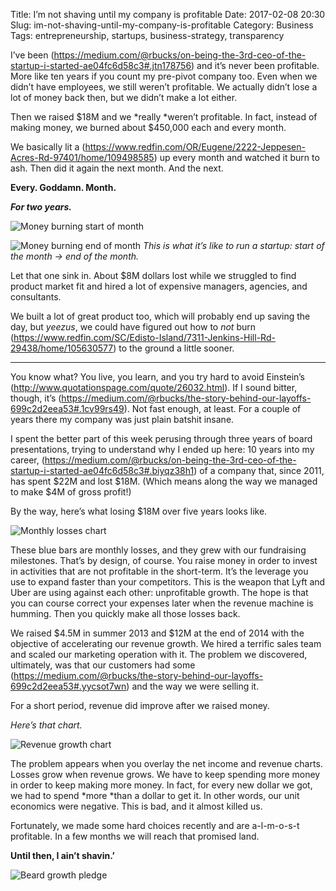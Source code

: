 Title: I’m not shaving until my company is profitable
Date: 2017-02-08 20:30
Slug: im-not-shaving-until-my-company-is-profitable
Category: Business
Tags: entrepreneurship, startups, business-strategy, transparency

I’ve been (https://medium.com/@rbucks/on-being-the-3rd-ceo-of-the-startup-i-started-ae04fc6d58c3#.jtn178756) and it’s never been profitable. More like ten years if you count my pre-pivot company too. Even when we didn’t have employees, we still weren’t profitable. We actually didn’t lose a lot of money back then, but we didn’t make a lot either.

Then we raised $18M and we *really *weren’t profitable. In fact, instead of making money, we burned about $450,000 each and every month.

We basically lit a (https://www.redfin.com/OR/Eugene/2222-Jeppesen-Acres-Rd-97401/home/109498585) up every month and watched it burn to ash. Then did it again the next month. And the next.

**Every. Goddamn. Month.**

***For two years.***

![Money burning start of month]({static}/images/3245b-1ub2p1zphtl4p6iydcyk1dw.jpeg)

![Money burning end of month]({static}/images/48be7-10gxiqjq3sz5insktudgc6a.jpeg)
*This is what it’s like to run a startup: start of the month -> end of the month.*

Let that one sink in. About $8M dollars lost while we struggled to find product market fit and hired a lot of expensive managers, agencies, and consultants.

We built a lot of great product too, which will probably end up saving the day, but *yeezus*, we could have figured out how to *not* burn (https://www.redfin.com/SC/Edisto-Island/7311-Jenkins-Hill-Rd-29438/home/105630577) to the ground a little sooner.

---

You know what? You live, you learn, and you try hard to avoid Einstein’s (http://www.quotationspage.com/quote/26032.html). If I sound bitter, though, it’s (https://medium.com/@rbucks/the-story-behind-our-layoffs-699c2d2eea53#.1cv99rs49). Not fast enough, at least. For a couple of years there my company was just plain batshit insane.

I spent the better part of this week perusing through three years of board presentations, trying to understand why I ended up here: 10 years into my career, (https://medium.com/@rbucks/on-being-the-3rd-ceo-of-the-startup-i-started-ae04fc6d58c3#.biyqz38h1) of a company that, since 2011, has spent $22M and lost $18M. (Which means along the way we managed to make $4M of gross profit!)

By the way, here’s what losing $18M over five years looks like.

![Monthly losses chart]({static}/images/dd843-1so7ctnlnnioglek3ugnsla.png)

These blue bars are monthly losses, and they grew with our fundraising milestones. That’s by design, of course. You raise money in order to invest in activities that are not profitable in the short-term. It’s the leverage you use to expand faster than your competitors. This is the weapon that Lyft and Uber are using against each other: unprofitable growth. The hope is that you can course correct your expenses later when the revenue machine is humming. Then you quickly make all those losses back.

We raised $4.5M in summer 2013 and $12M at the end of 2014 with the objective of accelerating our revenue growth. We hired a terrific sales team and scaled our marketing operation with it. The problem we discovered, ultimately, was that our customers had some (https://medium.com/@rbucks/the-story-behind-our-layoffs-699c2d2eea53#.yycsot7wn) and the way we were selling it.

For a short period, revenue did improve after we raised money.

*Here’s that chart.*

![Revenue growth chart]({static}/images/9e897-12qa6jf2a2wiqta3afi75zg.png)

The problem appears when you overlay the net income and revenue charts. Losses grow when revenue grows. We have to keep spending more money in order to keep making more money. In fact, for every new dollar we got, we had to spend *more *than a dollar to get it. In other words, our unit economics were negative. This is bad, and it almost killed us.

Fortunately, we made some hard choices recently and are a-l-m-o-s-t profitable. In a few months we will reach that promised land.

**Until then, I ain’t shavin.’**

![Beard growth pledge]({static}/images/d26d1-1a7gnje6cbmz2xnrfprw61g.png)